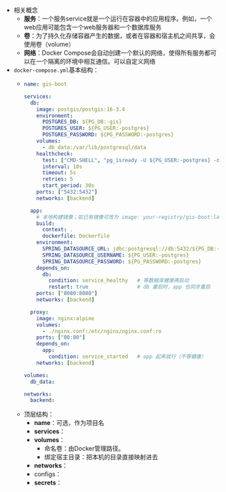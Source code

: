 - 相关概念
	- **服务**：一个服务service就是一个运行在容器中的应用程序。例如，一个web应用可能包含一个web服务器和一个数据库服务
	- **卷**：为了持久化存储容器产生的数据，或者在容器和宿主机之间共享，会使用卷（volume）
	- **网络**：Docker Compose会自动创建一个默认的网络，使得所有服务都可以在一个隔离的环境中相互通信。可以自定义网络
- `docker-compose.yml`基本结构：
	- ```yml
	  name: gis-boot
	  
	  services:
	    db:
	      image: postgis/postgis:16-3.4
	      environment:
	        POSTGRES_DB: ${PG_DB:-gis}
	        POSTGRES_USER: ${PG_USER:-postgres}
	        POSTGRES_PASSWORD: ${PG_PASSWORD:-postgres}
	      volumes:
	        - db_data:/var/lib/postgresql/data
	      healthcheck:
	        test: ["CMD-SHELL", "pg_isready -U ${PG_USER:-postgres} -d ${PG_DB:-gis}"]
	        interval: 10s
	        timeout: 5s
	        retries: 5
	        start_period: 30s
	      ports: ["5432:5432"]
	      networks: [backend]
	  
	    app:
	      # 本地构建镜像；如已有镜像可改为 image: your-registry/gis-boot:latest
	      build:
	        context: .
	        dockerfile: Dockerfile
	      environment:
	        SPRING_DATASOURCE_URL: jdbc:postgresql://db:5432/${PG_DB:-gis}
	        SPRING_DATASOURCE_USERNAME: ${PG_USER:-postgres}
	        SPRING_DATASOURCE_PASSWORD: ${PG_PASSWORD:-postgres}
	      depends_on:
	        db:
	          condition: service_healthy   # 等数据库健康再启动
	          restart: true                # db 重启时，app 也同步重启
	      ports: ["8080:8080"]
	      networks: [backend]
	  
	    proxy:
	      image: nginx:alpine
	      volumes:
	        - ./nginx.conf:/etc/nginx/nginx.conf:ro
	      ports: ["80:80"]
	      depends_on:
	        app:
	          condition: service_started   # app 起来就行（不等健康）
	      networks: [backend]
	  
	  volumes:
	    db_data:
	  
	  networks:
	    backend:
	  ```
	- 顶层结构：
		- **name**：可选，作为项目名
		- **services**：
		- **volumes**：
			- 命名卷：由Docker管理路径。
			- 绑定宿主目录：把本机的目录直接映射进去
		- **networks**：
		- configs：
		- **secrets**：